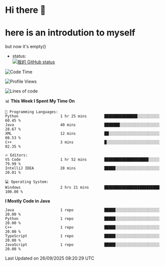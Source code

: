 # Hi there 👋
# here is an introdution to myself   
but now it's empty()
* status:    
[![我的 GitHub status](https://github-readme-stats.vercel.app/api?username=LMXsecound&show_icons=true&theme=ambient_gradient)](https://github.com/anuraghazra/github-readme-stats)
<!--START_SECTION:waka-->
![Code Time](http://img.shields.io/badge/Code%20Time-146%20hrs%2022%20mins-blue)

![Profile Views](http://img.shields.io/badge/Profile%20Views-87-blue)

![Lines of code](https://img.shields.io/badge/From%20Hello%20World%20I%27ve%20Written-4.1%20thousand%20lines%20of%20code-blue)

📊 **This Week I Spent My Time On** 

```text
💬 Programming Languages: 
Python                   1 hr 25 mins        ███████████████░░░░░░░░░░   60.45 % 
Java                     40 mins             ███████░░░░░░░░░░░░░░░░░░   28.67 % 
XML                      12 mins             ██░░░░░░░░░░░░░░░░░░░░░░░   08.53 % 
C++                      3 mins              █░░░░░░░░░░░░░░░░░░░░░░░░   02.35 % 

🔥 Editors: 
VS Code                  1 hr 52 mins        ████████████████████░░░░░   79.99 % 
IntelliJ IDEA            28 mins             █████░░░░░░░░░░░░░░░░░░░░   20.01 % 

💻 Operating System: 
Windows                  2 hrs 21 mins       █████████████████████████   100.00 % 
```

**I Mostly Code in Java** 

```text
Java                     1 repo              █████░░░░░░░░░░░░░░░░░░░░   20.00 % 
Python                   1 repo              █████░░░░░░░░░░░░░░░░░░░░   20.00 % 
C++                      1 repo              █████░░░░░░░░░░░░░░░░░░░░   20.00 % 
TypeScript               1 repo              █████░░░░░░░░░░░░░░░░░░░░   20.00 % 
JavaScript               1 repo              █████░░░░░░░░░░░░░░░░░░░░   20.00 % 
```




 Last Updated on 26/09/2025 08:20:29 UTC
<!--END_SECTION:waka-->
